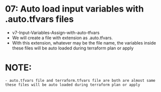 # 07: Auto load input variables with .auto.tfvars files
- v7-Input-Variables-Assign-with-auto-tfvars
- We will create a file with extension as .auto.tfvars.
- With this extension, whatever may be the file name, the variables inside these files will be auto loaded during terraform plan or apply

# NOTE: 
    - auto.tfvars file and terraform.tfvars file are both are almost same these files will be auto loaded during terraform plan or apply